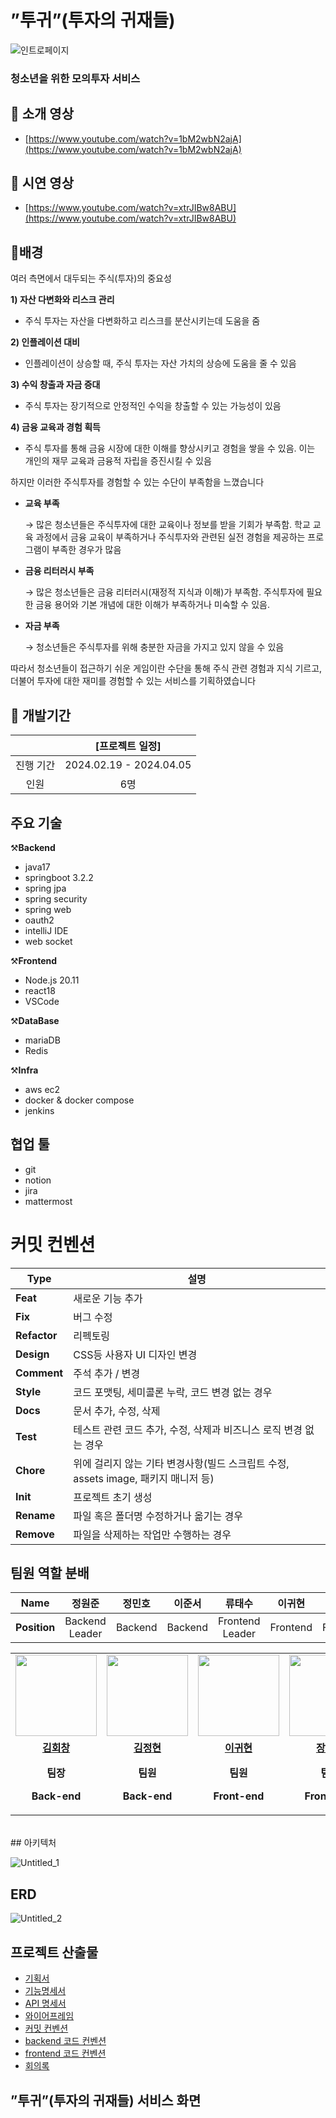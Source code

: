 
# ”투귀”(투자의 귀재들)

![인트로페이지](/uploads/4fb96d83ad6482d69979839020e43331/인트로페이지.jpg)

### 청소년을 위한 모의투자 서비스

## 🎥 소개 영상

- [https://www.youtube.com/watch?v=1bM2wbN2ajA](https://www.youtube.com/watch?v=1bM2wbN2ajA)

## 🎥 시연 영상

- [https://www.youtube.com/watch?v=xtrJIBw8ABU](https://www.youtube.com/watch?v=xtrJIBw8ABU)

## 🪪배경
여러 측면에서 대두되는 주식(투자)의 중요성

**1) 자산 다변화와 리스크 관리**

- 주식 투자는 자산을 다변화하고 리스크를 분산시키는데 도움을 줌

**2) 인플레이션 대비**

- 인플레이션이 상승할 때, 주식 투자는 자산 가치의 상승에 도움을 줄 수 있음

**3) 수익 창출과 자금 증대**

- 주식 투자는 장기적으로 안정적인 수익을 창출할 수 있는 가능성이 있음

**4) 금융 교육과 경험 획득**

- 주식 투자를 통해 금융 시장에 대한 이해를 향상시키고 경험을 쌓을 수 있음. 이는 개인의 재무 교육과 금융적 자립을 증진시킬 수 있음

하지만 이러한 주식투자를 경험할 수 있는 수단이 부족함을 느꼈습니다

- **교육 부족**
    
    → 많은 청소년들은 주식투자에 대한 교육이나 정보를 받을 기회가 부족함. 학교 교육 과정에서 금융 교육이 부족하거나 주식투자와 관련된 실전 경험을 제공하는 프로그램이 부족한 경우가 많음
    
- **금융 리터러시 부족**
    
    → 많은 청소년들은 금융 리터러시(재정적 지식과 이해)가 부족함. 주식투자에 필요한 금융 용어와 기본 개념에 대한 이해가 부족하거나 미숙할 수 있음.
    
- **자금 부족**
    
    → 청소년들은 주식투자를 위해 충분한 자금을 가지고 있지 않을 수 있음
    

따라서 청소년들이 접근하기 쉬운 게임이란 수단을 통해 주식 관련 경험과 지식 기르고, 
더불어 투자에 대한 재미를 경험할 수 있는 서비스를 기획하였습니다

## 🚩 개발기간

|           |     [프로젝트 일정]     |
| :-------: | :---------------------: |
| 진행 기간 | 2024.02.19 - 2024.04.05 |
|   인원    |           6명           |

## 주요 기술

⚒️**Backend**

- java17
- springboot 3.2.2
- spring jpa
- spring security
- spring web
- oauth2
- intelliJ IDE
- web socket

⚒️**Frontend**

- Node.js 20.11
- react18
- VSCode

⚒️**DataBase**

- mariaDB
- Redis

⚒️**Infra**

- aws ec2
- docker & docker compose
- jenkins

## 협업 툴

- git
- notion
- jira
- mattermost

# 커밋 컨벤션
| Type         | 설명                                                                        |
| ------------ | --------------------------------------------------------------------------- |
| **Feat**     | 새로운 기능 추가                                                              |
| **Fix**      | 버그 수정                                                                    |
| **Refactor** | 리펙토링                                                                     |
| **Design**   | CSS등 사용자 UI 디자인 변경                                                   |
| **Comment**  | 주석 추가 / 변경                                                             |
| **Style**    | 코드 포맷팅, 세미콜론 누락, 코드 변경 없는 경우                                  |
| **Docs**     | 문서 추가, 수정, 삭제                                                         |
| **Test**     | 테스트 관련 코드 추가, 수정, 삭제과 비즈니스 로직 변경 없는 경우                   |
| **Chore**    | 위에 걸리지 않는 기타 변경사항(빌드 스크립트 수정, assets image, 패키지 매니저 등)  |
| **Init**     | 프로젝트 초기 생성                                                            |
| **Rename**   | 파일 혹은 폴더명 수정하거나 옮기는 경우                                          |
| **Remove**   | 파일을 삭제하는 작업만 수행하는 경우                                             |

## 팀원 역할 분배
|   **Name**   |                정원준                 |                정민호                |                  이준서                   |               류태수                |                 이귀현                  |               편수지                |
| :----------: | :-----------------------------------: | :----------------------------------: | :---------------------------------------: | :---------------------------------: | :-------------------------------------: | :---------------------------------: |
| **Position** |          Backend <br> Leader           |          Backend           |           Backend          |        Frontend <br> Leader         |            Frontend            |         Frontend          |

<table>
 <tr>
    <td align="center"><a href="https://github.com/kimhaechang1"><img src="https://avatars.githubusercontent.com/kimhaechang1" width="130px;" alt=""></a></td>
    <td align="center"><a href="https://github.com/Be-HinD"><img src="https://avatars.githubusercontent.com/Be-HinD" width="130px;" alt=""></a></td>
    <td align="center"><a href="https://github.com/Agwii"><img src="https://avatars.githubusercontent.com/Agwii" width="130px;" alt=""></a></td>
    <td align="center"><a href="https://github.com/wkdtpwjd19"><img src="https://avatars.githubusercontent.com/wkdtpwjd19" width="130px;" alt=""></a></td>
   <td align="center"><a href="https://github.com/timber3"><img src="https://avatars.githubusercontent.com/timber3" width="130px;" alt=""></a></td>
   <td align="center"><a href="https://github.com/YangGeoun"><img src="https://avatars.githubusercontent.com/YangGeoun" width="130px;" alt=""></a></td>
  </tr>
  <tr>
    <td align="center"><a href="https://github.com/Be-kimhaechang1"><b>김회창</b></a><p><b>팀장</b><p><b>Back-end</b></td>
    <td align="center"><a href="https://github.com/Be-HinD"><b>김정현</b></a><p><b>팀원</b></p><p><b>Back-end</b></td>
    <td align="center"><a href="https://github.com/Agwii"><b>이귀현</b></a><p><b>팀원</b></p><p><b>Front-end</b></td>
    <td align="center"><a href="https://github.com/wkdtpwjd19"><b>장세정</b></a><p><b>팀원</b></p><p><b>Front-end</b></td>
    <td align="center"><a href="https://github.com/timber3"><b>오승현</b></a><p><b>팀원</b></p><p><b>Back-end</b></td>
    <td align="center"><a href="https://github.com/YangGeoun"><b>양건우</b></a><p><b>팀원</b></p><p><b>Front-end</b></td>
  </tr>
</table>

<br/>
## 아키텍처

![Untitled_1](/uploads/f2a6aedd74399bdf32502a73fedd9dec/Untitled_1.png)

## ERD

![Untitled_2](/uploads/6963e37a70594ed318b7f8f432ac3f0f/Untitled_2.png)

## 프로젝트 산출물

- [기획서](https://www.notion.so/287226729deb4d6381a625983ac01f7f?pvs=21)
- [기능명세서](https://evanescent-kilometer-a6e.notion.site/41409e39742e42228f03f991f4fbc3f2?pvs=4)
- [API 명세서](https://www.notion.so/API-a4763cc8c23a4a52a533925a1c9c96c6?pvs=21)
- [와이어프레임](https://www.figma.com/file/5q8NMpF6gTAb0tVW6MnV8g/D209?type=design&node-id=272-1672&mode=design)
- [커밋 컨벤션](https://www.notion.so/0df7f1a472544bce8ad6fb136dde5225?pvs=21)
- [backend 코드 컨벤션](https://www.notion.so/10b0f128142f4b43b121d4992c8ecb1b?pvs=21)
- [frontend 코드 컨벤션](https://www.notion.so/c5b5da87eefd41c9b5caddf04ca0605f?pvs=21)
- [회의록](https://evanescent-kilometer-a6e.notion.site/d0ac7f4325ce4beab9db1061d08a85df?pvs=4)

## ”투귀”(투자의 귀재들) 서비스 화면


